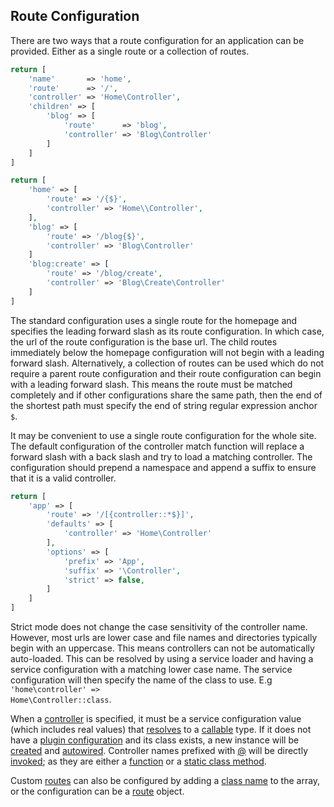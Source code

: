 ## Route Configuration
There are two ways that a route configuration for an application can be provided. Either as a single route or a collection of routes.


```php
return [
    'name'       => 'home',
    'route'      => '/',
    'controller' => 'Home\Controller',
    'children' => [
        'blog' => [
            'route'      => 'blog',
            'controller' => 'Blog\Controller'
        ]
    ]
]
```

```php
return [
    'home' => [
        'route' => '/{$}',
        'controller' => 'Home\\Controller',
    ],
    'blog' => [
        'route' => '/blog{$}',
        'controller' => 'Blog\Controller'
    ]
    'blog:create' => [
        'route' => '/blog/create',
        'controller' => 'Blog\Create\Controller'
    ]
]
```


The standard configuration uses a single route for the homepage and specifies the leading forward slash as its route configuration. In which case, the url of the route configuration is the base url. The child routes immediately below the homepage configuration will not begin with a leading forward slash. Alternatively, a collection of routes can be used which do not require a parent route configuration and their route configuration can begin with a leading forward slash. This means the route must be matched completely and if other configurations share the same path, then the end of the shortest path must specify the end of string regular expression anchor <code>$</code>.

It may be convenient to use a single route configuration for the whole site. The default configuration of the controller match function will replace a forward slash with a back slash and try to load a matching controller. The configuration should prepend a namespace and append a suffix to ensure that it is a valid controller.

```php
return [
    'app' => [
        'route' => '/[{controller::*$}]',
        'defaults' => [
            'controller' => 'Home\Controller'
        ],
        'options' => [
            'prefix' => 'App',
            'suffix' => '\Controller',
            'strict' => false,
        ]
    ]
]
```

Strict mode does not change the case sensitivity of the controller name. However, most urls are lower case and file names and directories typically begin with an uppercase. This means controllers can not be automatically auto-loaded. This can be resolved by using a service loader and having a service configuration with a matching lower case name. The service configuration will then specify the name of the class to use. E.g <code>'home\controller' => Home\Controller::class</code>.

When a [controller](https://github.com/mvc5/mvc5/blob/master/src/Route/Route.php#L55) is specified, it must be a service configuration value (which includes real values) that [resolves](https://github.com/mvc5/mvc5/blob/master/src/Resolver/Resolver.php#L84) to a [callable](http://php.net/manual/en/language.types.callable.php) type. If it does not have a [plugin configuration](https://github.com/mvc5/mvc5/blob/master/config/service.php) and its class exists, a new instance will be [created](https://github.com/mvc5/mvc5/blob/master/src/Resolver/Build.php#L124) and [autowired](#autowiring). Controller names prefixed with [@](https://github.com/mvc5/mvc5/blob/master/src/Arg.php#L18) will be directly [invoked](https://github.com/mvc5/mvc5/blob/master/src/Resolver/Resolver.php#L128); as they are either a [function](https://github.com/mvc5/mvc5/blob/master/src/Signal.php#L36) or a [static class method](https://github.com/mvc5/mvc5/blob/master/src/Signal.php#L32).

Custom [routes](https://github.com/mvc5/mvc5/blob/master/src/Route/Route.php) can also be configured by adding a [class name](https://github.com/mvc5/mvc5/blob/master/src/Route/Route.php#L45) to the array, or the configuration can be a [route](https://github.com/mvc5/mvc5/blob/master/src/Route/Route.php) object.
